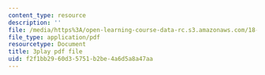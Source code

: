 ```yaml
---
content_type: resource
description: ''
file: /media/https%3A/open-learning-course-data-rc.s3.amazonaws.com/18-03sc-differential-equations-fall-2011/f2f1bb2960d35751b2be4a6d5a8a47aa_xWa5_OXI6VM.pdf
file_type: application/pdf
resourcetype: Document
title: 3play pdf file
uid: f2f1bb29-60d3-5751-b2be-4a6d5a8a47aa
---
```

